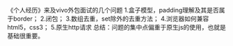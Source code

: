 《个人经历》来及vivo外包面试的几个问题
  1.盒子模型，padding理解及其是否属于border；
  2.闭包；
  3.数组去重，set除外的去重方法；
  4.浏览器如何兼容html5，css3；
  5.原生http请求 
  总结：问题的集中点偏重于原生js的使用，也就是基础很重要。
